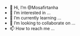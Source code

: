 - 👋 Hi, I’m @Mosafirtanha
- 👀 I’m interested in ...
- 🌱 I’m currently learning ...
- 💞️ I’m looking to collaborate on ...
- 📫 How to reach me ...

<!---
Mosafirtanha/Mosafirtanha is a ✨ special ✨ repository because its `README.md` (this file) appears on your GitHub profile.
You can click the Preview link to take a look at your changes.
--->
